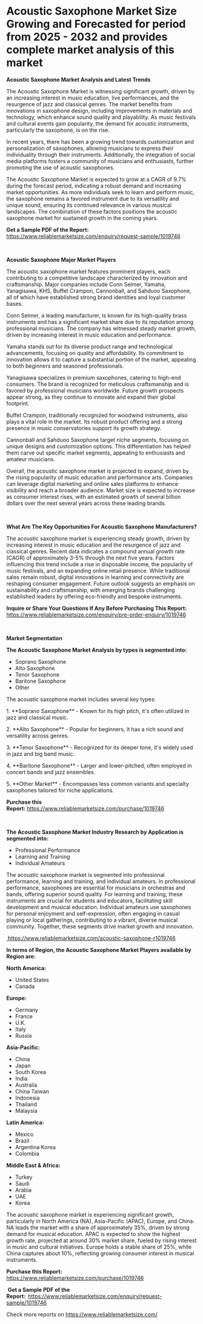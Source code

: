 <p><h1>Acoustic Saxophone Market Size Growing and Forecasted for period from 2025 - 2032 and provides complete market analysis of this market</h1></p><p><strong>Acoustic Saxophone Market Analysis and Latest Trends</strong></p>
<p><p>The Acoustic Saxophone Market is witnessing significant growth, driven by an increasing interest in music education, live performances, and the resurgence of jazz and classical genres. The market benefits from innovations in saxophone design, including improvements in materials and technology, which enhance sound quality and playability. As music festivals and cultural events gain popularity, the demand for acoustic instruments, particularly the saxophone, is on the rise.</p><p>In recent years, there has been a growing trend towards customization and personalization of saxophones, allowing musicians to express their individuality through their instruments. Additionally, the integration of social media platforms fosters a community of musicians and enthusiasts, further promoting the use of acoustic saxophones.</p><p>The Acoustic Saxophone Market is expected to grow at a CAGR of 9.7% during the forecast period, indicating a robust demand and increasing market opportunities. As more individuals seek to learn and perform music, the saxophone remains a favored instrument due to its versatility and unique sound, ensuring its continued relevance in various musical landscapes. The combination of these factors positions the acoustic saxophone market for sustained growth in the coming years.</p></p>
<p><strong>Get a Sample PDF of the Report:&nbsp;</strong> <a href="https://www.reliablemarketsize.com/enquiry/request-sample/1019746?utm_campaign=2233&utm_medium=2&utm_source=Github&utm_content=ia&utm_term=21022025&utm_id=acoustic-saxophone">https://www.reliablemarketsize.com/enquiry/request-sample/1019746</a></p>
<p>&nbsp;</p>
<p><strong>Acoustic Saxophone Major Market Players</strong></p>
<p><p>The acoustic saxophone market features prominent players, each contributing to a competitive landscape characterized by innovation and craftsmanship. Major companies include Conn Selmer, Yamaha, Yanagisawa, KHS, Buffet Crampon, Cannonball, and Sahduoo Saxophone, all of which have established strong brand identities and loyal customer bases.</p><p>Conn Selmer, a leading manufacturer, is known for its high-quality brass instruments and has a significant market share due to its reputation among professional musicians. The company has witnessed steady market growth, driven by increasing interest in music education and performance.</p><p>Yamaha stands out for its diverse product range and technological advancements, focusing on quality and affordability. Its commitment to innovation allows it to capture a substantial portion of the market, appealing to both beginners and seasoned professionals.</p><p>Yanagisawa specializes in premium saxophones, catering to high-end consumers. The brand is recognized for meticulous craftsmanship and is favored by professional musicians worldwide. Future growth prospects appear strong, as they continue to innovate and expand their global footprint.</p><p>Buffet Crampon, traditionally recognized for woodwind instruments, also plays a vital role in the market. Its robust product offering and a strong presence in music conservatories support its growth strategy.</p><p>Cannonball and Sahduoo Saxophone target niche segments, focusing on unique designs and customization options. This differentiation has helped them carve out specific market segments, appealing to enthusiasts and amateur musicians.</p><p>Overall, the acoustic saxophone market is projected to expand, driven by the rising popularity of music education and performance arts. Companies can leverage digital marketing and online sales platforms to enhance visibility and reach a broader audience. Market size is expected to increase as consumer interest rises, with an estimated growth of several billion dollars over the next several years across these leading brands.</p></p>
<p>&nbsp;</p>
<p><strong>What Are The Key Opportunities For Acoustic Saxophone Manufacturers?</strong></p>
<p><p>The acoustic saxophone market is experiencing steady growth, driven by increasing interest in music education and the resurgence of jazz and classical genres. Recent data indicates a compound annual growth rate (CAGR) of approximately 3-5% through the next five years. Factors influencing this trend include a rise in disposable income, the popularity of music festivals, and an expanding online retail presence. While traditional sales remain robust, digital innovations in learning and connectivity are reshaping consumer engagement. Future outlook suggests an emphasis on sustainability and craftsmanship, with emerging brands challenging established leaders by offering eco-friendly and bespoke instruments.</p></p>
<p><strong>Inquire or Share Your Questions If Any Before Purchasing This Report:</strong> <a href="https://www.reliablemarketsize.com/enquiry/pre-order-enquiry/1019746?utm_campaign=2233&utm_medium=2&utm_source=Github&utm_content=ia&utm_term=21022025&utm_id=acoustic-saxophone">https://www.reliablemarketsize.com/enquiry/pre-order-enquiry/1019746</a></p>
<p>&nbsp;</p>
<p><strong>Market Segmentation</strong></p>
<p><strong>The Acoustic Saxophone Market Analysis by types is segmented into:</strong></p>
<p><ul><li>Soprano Saxophone</li><li>Alto Saxophone</li><li>Tenor Saxophone</li><li>Baritone Saxophone</li><li>Other</li></ul></p>
<p><p>The acoustic saxophone market includes several key types: </p><p>1. **Soprano Saxophone** - Known for its high pitch, it's often utilized in jazz and classical music.</p><p>2. **Alto Saxophone** - Popular for beginners, it has a rich sound and versatility across genres.</p><p>3. **Tenor Saxophone** - Recognized for its deeper tone, it's widely used in jazz and big band music.</p><p>4. **Baritone Saxophone** - Larger and lower-pitched, often employed in concert bands and jazz ensembles.</p><p>5. **Other Market** - Encompasses less common variants and specialty saxophones tailored for niche applications.</p></p>
<p><strong>Purchase this Report:&nbsp;</strong><a href="https://www.reliablemarketsize.com/purchase/1019746?utm_campaign=2233&utm_medium=2&utm_source=Github&utm_content=ia&utm_term=21022025&utm_id=acoustic-saxophone">https://www.reliablemarketsize.com/purchase/1019746</a></p>
<p>&nbsp;</p>
<p><strong>The Acoustic Saxophone Market Industry Research by Application is segmented into:</strong></p>
<p><ul><li>Professional Performance</li><li>Learning and Training</li><li>Individual Amateurs</li></ul></p>
<p><p>The acoustic saxophone market is segmented into professional performance, learning and training, and individual amateurs. In professional performance, saxophones are essential for musicians in orchestras and bands, offering superior sound quality. For learning and training, these instruments are crucial for students and educators, facilitating skill development and musical education. Individual amateurs use saxophones for personal enjoyment and self-expression, often engaging in casual playing or local gatherings, contributing to a vibrant, diverse musical community. Together, these segments drive market growth and innovation.</p></p>
<p><a href="https://www.reliablemarketsize.com/acoustic-saxophone-r1019746?utm_campaign=2233&utm_medium=2&utm_source=Github&utm_content=ia&utm_term=21022025&utm_id=acoustic-saxophone">&nbsp;https://www.reliablemarketsize.com/acoustic-saxophone-r1019746</a></p>
<p><strong>In terms of Region, the Acoustic Saxophone Market Players available by Region are:</strong></p>
<p>
    <p> <strong> North America: </strong>
        <ul>
            <li>United States</li>
            <li>Canada</li>
        </ul>
        </p> 
    <p> <strong> Europe: </strong>
        <ul>
            <li>Germany</li>
            <li>France</li>
            <li>U.K.</li>
            <li>Italy</li>
            <li>Russia</li>
        </ul>
        </p> 
    <p> <strong> Asia-Pacific: </strong>
        <ul>
            <li>China</li>
            <li>Japan</li>
            <li>South Korea</li>
            <li>India</li>
            <li>Australia</li>
            <li>China Taiwan</li>
            <li>Indonesia</li>
            <li>Thailand</li>
            <li>Malaysia</li>
        </ul>
        </p> 
    <p> <strong> Latin America: </strong>
        <ul>
            <li>Mexico</li>
            <li>Brazil</li>
            <li>Argentina Korea</li>
            <li>Colombia</li>
        </ul>
        </p> 
    <p> <strong> Middle East & Africa: </strong>
        <ul>
            <li>Turkey</li>
            <li>Saudi</li>
            <li>Arabia</li>
            <li>UAE</li>
            <li>Korea</li>
        </ul>
    </p>
    </p>
<p><p>The acoustic saxophone market is experiencing significant growth, particularly in North America (NA), Asia-Pacific (APAC), Europe, and China. NA leads the market with a share of approximately 35%, driven by strong demand for musical education. APAC is expected to show the highest growth rate, projected at around 30% market share, fueled by rising interest in music and cultural initiatives. Europe holds a stable share of 25%, while China captures about 10%, reflecting growing consumer interest in musical instruments.</p></p>
<p><strong>Purchase this Report: </strong><a href="https://www.reliablemarketsize.com/purchase/1019746?utm_campaign=2233&utm_medium=2&utm_source=Github&utm_content=ia&utm_term=21022025&utm_id=acoustic-saxophone">https://www.reliablemarketsize.com/purchase/1019746</a></p>
<p>&nbsp;<strong>Get a Sample PDF of the Report:&nbsp;&nbsp;</strong><a href="https://www.reliablemarketsize.com/enquiry/request-sample/1019746?utm_campaign=2233&utm_medium=2&utm_source=Github&utm_content=ia&utm_term=21022025&utm_id=acoustic-saxophone">https://www.reliablemarketsize.com/enquiry/request-sample/1019746</a></p>
<p><strong></strong></p>
<p>Check more reports on <a href="https://www.reliablemarketsize.com/?utm_campaign=2233&utm_medium=2&utm_source=Github&utm_content=ia&utm_term=21022025&utm_id=acoustic-saxophone">https://www.reliablemarketsize.com/</a></p>